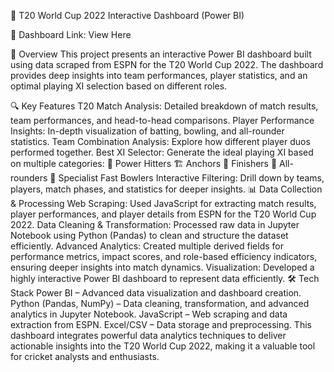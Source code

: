 🏏 T20 World Cup 2022 Interactive Dashboard (Power BI)

🔗 Dashboard Link: View Here

📌 Overview
This project presents an interactive Power BI dashboard built using data scraped from ESPN for the T20 World Cup 2022. The dashboard provides deep insights into team performances, player statistics, and an optimal playing XI selection based on different roles.

🔍 Key Features
T20 Match Analysis: Detailed breakdown of match results, team performances, and head-to-head comparisons.
Player Performance Insights: In-depth visualization of batting, bowling, and all-rounder statistics.
Team Combination Analysis: Explore how different player duos performed together.
Best XI Selector: Generate the ideal playing XI based on multiple categories:
🏏 Power Hitters
🏗️ Anchors
🎯 Finishers
🔄 All-rounders
🚀 Specialist Fast Bowlers
Interactive Filtering: Drill down by teams, players, match phases, and statistics for deeper insights.
📊 Data Collection & Processing
Web Scraping: Used JavaScript for extracting match results, player performances, and player details from ESPN for the T20 World Cup 2022.
Data Cleaning & Transformation: Processed raw data in Jupyter Notebook using Python (Pandas) to clean and structure the dataset efficiently.
Advanced Analytics: Created multiple derived fields for performance metrics, impact scores, and role-based efficiency indicators, ensuring deeper insights into match dynamics.
Visualization: Developed a highly interactive Power BI dashboard to represent data efficiently.
🛠 Tech Stack
Power BI – Advanced data visualization and dashboard creation.
Python (Pandas, NumPy) – Data cleaning, transformation, and advanced analytics in Jupyter Notebook.
JavaScript – Web scraping and data extraction from ESPN.
Excel/CSV – Data storage and preprocessing.
This dashboard integrates powerful data analytics techniques to deliver actionable insights into the T20 World Cup 2022, making it a valuable tool for cricket analysts and enthusiasts.
